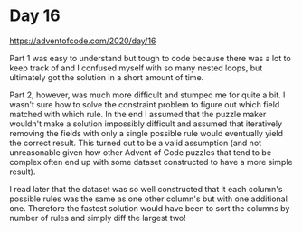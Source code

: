 # Day 16

https://adventofcode.com/2020/day/16


Part 1 was easy to understand but tough to code because there was a lot to keep track of and I confused myself with so many nested loops, but ultimately got the solution in a short amount of time.


Part 2, however, was much more difficult and stumped me for quite a bit. I wasn't sure how to solve the constraint problem to figure out which field matched with which rule. In the end I assumed that the puzzle maker wouldn't make a solution impossibly difficult and assumed that iteratively removing the fields with only a single possible rule would eventually yield the correct result. This turned out to be a valid assumption (and not unreasonable given how other Advent of Code puzzles that tend to be complex often end up with some dataset constructed to have a more simple result).


I read later that the dataset was so well constructed that it each column's possible rules was the same as one other column's but with one additional one. Therefore the fastest solution would have been to sort the columns by number of rules and simply diff the largest two!

